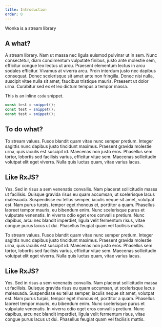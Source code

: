 ```yaml
---
title: Introduction
order: 0
---
```


Wonka is a stream library

## A what?

A stream library. Nam ut massa nec ligula euismod pulvinar ut in sem. Nunc consectetur, diam condimentum vulputate finibus, justo ante molestie sem, efficitur congue leo lectus ut arcu. Praesent elementum lectus in arcu sodales efficitur. Vivamus at viverra arcu. Proin interdum justo nec dapibus consequat. Donec scelerisque sit amet ante non fringilla. Donec nisi nulla, suscipit vitae nulla sit amet, faucibus tristique mauris. Praesent ut dolor urna. Curabitur sed ex et leo dictum tempus a tempor massa.

This is an inline `code` snippet.

```js
const test = snippet();
const test = snippet();
const test = snippet();
```

## To do what?

To stream values. Fusce blandit quam vitae nunc semper pretium. Integer sagittis nunc dapibus justo tincidunt maximus. Praesent gravida molestie urna, quis iaculis est suscipit id. Maecenas non justo eros. Phasellus sem tortor, lobortis sed facilisis varius, efficitur vitae sem. Maecenas sollicitudin volutpat elit eget viverra. Nulla quis luctus quam, vitae varius lacus.

## Like RxJS?

Yes. Sed in risus a sem venenatis convallis. Nam placerat sollicitudin massa ut facilisis. Quisque gravida risus eu quam accumsan, ut scelerisque lacus malesuada. Suspendisse eu tellus semper, iaculis neque sit amet, volutpat est. Nam purus turpis, tempor eget rhoncus et, porttitor a quam. Phasellus laoreet tempor mauris, eu bibendum enim. Nunc scelerisque purus et vulputate venenatis. In viverra odio eget eros convallis pretium. Nunc dapibus, arcu nec blandit imperdiet, ligula velit fermentum risus, vitae congue purus lacus ut dui. Phasellus feugiat quam vel facilisis mattis.

To stream values. Fusce blandit quam vitae nunc semper pretium. Integer sagittis nunc dapibus justo tincidunt maximus. Praesent gravida molestie urna, quis iaculis est suscipit id. Maecenas non justo eros. Phasellus sem tortor, lobortis sed facilisis varius, efficitur vitae sem. Maecenas sollicitudin volutpat elit eget viverra. Nulla quis luctus quam, vitae varius lacus.

## Like RxJS?

Yes. Sed in risus a sem venenatis convallis. Nam placerat sollicitudin massa ut facilisis. Quisque gravida risus eu quam accumsan, ut scelerisque lacus malesuada. Suspendisse eu tellus semper, iaculis neque sit amet, volutpat est. Nam purus turpis, tempor eget rhoncus et, porttitor a quam. Phasellus laoreet tempor mauris, eu bibendum enim. Nunc scelerisque purus et vulputate venenatis. In viverra odio eget eros convallis pretium. Nunc dapibus, arcu nec blandit imperdiet, ligula velit fermentum risus, vitae congue purus lacus ut dui. Phasellus feugiat quam vel facilisis mattis.
